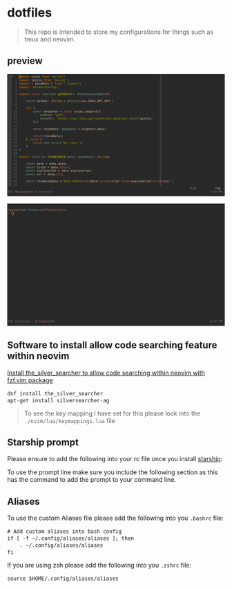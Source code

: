 # dotfiles

> This repo is intended to store my configurations for things such as tmux and neovim.

## preview

![image](.images/neovim.png)

![image](.images/terminal.png)

## Software to install allow code searching feature within neovim

[Install the\_silver\_searcher to allow code searching within neovim with fzf.vim package](https://github.com/ggreer/the_silver_searcher)

```shell
dnf install the_silver_searcher
apt-get install silversearcher-ag
```

> To see the key mapping I have set for this please look into the
> `./nvim/lua/keymappings.lua` file

## Starship prompt

Please ensure to add the following into your rc file once you install
[starship](https://starship.rs/guide/#%F0%9F%9A%80-installation):

To use the prompt line make sure you include the following section as this
has the command to add the prompt to your command line.

## Aliases

To use the custom Aliases file please add the following into you `.bashrc` file:

```shell
# Add custom aliases into bash config
if [ -f ~/.config/aliases/aliases ]; then
    . ~/.config/aliases/aliases
fi
```

If you are using zsh please add the following into you `.zshrc` file:

```shell
source $HOME/.config/aliases/aliases
```
